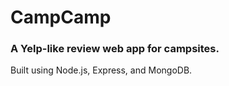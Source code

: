 # CampCamp

### A Yelp-like review web app for campsites.

Built using Node.js, Express, and MongoDB.